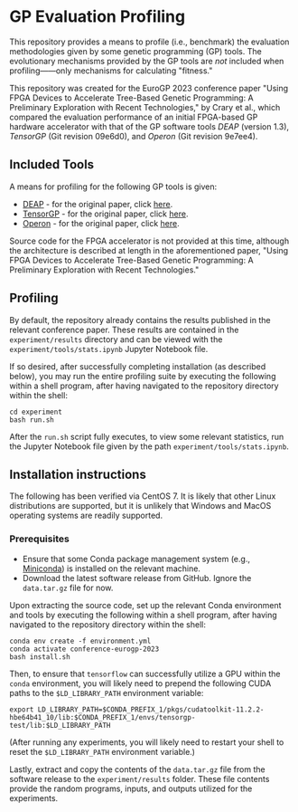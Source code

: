 # GP Evaluation Profiling
This repository provides a means to profile (i.e., benchmark) the evaluation methodologies given by some genetic programming 
(GP) tools. The evolutionary mechanisms provided by the GP tools 
are *not* included when profiling——only mechanisms for calculating
"fitness."

This repository was created for the EuroGP 2023 conference paper 
"Using FPGA Devices to Accelerate Tree-Based Genetic Programming: A Preliminary Exploration with Recent Technologies," by Crary et al., 
which compared the evaluation performance of an initial FPGA-based GP hardware accelerator with that of the GP software tools *DEAP* (version 1.3), *TensorGP* (Git revision 09e6d0), and *Operon* (Git revision 9e7ee4).

## Included Tools

A means for profiling for the following GP tools is given:

- [DEAP](https://github.com/DEAP/deap) - for the original paper, 
click [here](http://vision.gel.ulaval.ca/~cgagne/pubs/deap-gecco-2012.pdf).
- [TensorGP](https://github.com/AwardOfSky/TensorGP) - for the original paper,
click [here](https://cdv.dei.uc.pt/wp-content/uploads/2021/04/baeta2021tensorgp.pdf).
- [Operon](https://github.com/heal-research/operon) - for the original paper,
click [here](https://dl.acm.org/doi/pdf/10.1145/3377929.3398099).

Source code for the FPGA accelerator is not provided at this time, although the architecture is described at length in the aforementioned paper, "Using FPGA Devices to Accelerate Tree-Based Genetic Programming: A Preliminary Exploration with Recent Technologies."


## Profiling
By default, the repository already contains the results
published in the relevant conference paper.
These results are contained in the `experiment/results` directory and
can be viewed with the `experiment/tools/stats.ipynb` Jupyter Notebook file.

If so desired, after successfully completing installation (as described below), you may run 
the entire profiling suite by executing the following within a shell 
program, after having navigated to the repository directory within the shell:

```
cd experiment
bash run.sh
```

After the `run.sh` script fully executes, to view some relevant statistics, run the Jupyter Notebook file given by the path `experiment/tools/stats.ipynb`.

## Installation instructions

The following has been verified via CentOS 7. It is likely that other Linux distributions are supported, but it is unlikely that Windows and MacOS operating systems are readily supported.

### Prerequisites
- Ensure that some Conda package management system 
(e.g., [Miniconda](https://docs.conda.io/en/latest/miniconda.html)) 
is installed on the relevant machine.
- Download the latest software release from GitHub. Ignore the `data.tar.gz` file for now.

Upon extracting the source code, set up the relevant Conda environment
and tools by executing the following within
a shell program, after having navigated to the repository directory
within the shell:

```
conda env create -f environment.yml
conda activate conference-eurogp-2023
bash install.sh
```

Then, to ensure that `tensorflow` can successfully utilize a GPU within the `conda` environment, you will likely need to prepend the following CUDA paths to the `$LD_LIBRARY_PATH` environment variable:

```
export LD_LIBRARY_PATH=$CONDA_PREFIX_1/pkgs/cudatoolkit-11.2.2-hbe64b41_10/lib:$CONDA_PREFIX_1/envs/tensorgp-test/lib:$LD_LIBRARY_PATH
```

(After running any experiments, you will likely need to restart your shell to reset the `$LD_LIBRARY_PATH` environment variable.)

Lastly, extract and copy the contents of the `data.tar.gz` file from the software release to the `experiment/results` folder. These file contents provide the random programs, inputs, and outputs utilized for the experiments.